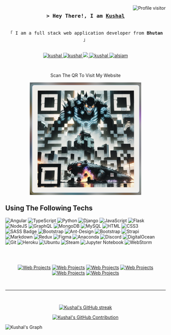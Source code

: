 
<a href="https://komarev.com/ghpvc/?username=kushal-chhetri7">
  <img align="right" src="https://komarev.com/ghpvc/?username=kushal-chhetri7&label=Visitors&color=0e75b6&style=flat" alt="Profile visitor" />
</a>

<h3 align="center">
        <samp>&gt; Hey There!, I am
                <b><a target="_blank" href="https://fuznvwv1a0qdzqdkku24ow.on.drv.tw/www.kushalpersonalweb.com/">Kushal</a></b>
        </samp>
</h3>

<p align="center"> 
  <samp>
    <br>
    「 I am a full stack web application developer from <b>Bhutan</b> 」
    <br>
    <br>
  </samp>
</p>

<p align="center">
 <a href="https://discordapp.com/users/kushal_777" target="blank">
  <img src="https://img.shields.io/badge/Discord-5764f2?style=for-the-badge&logo=discord&logoColor=white" alt="kushal" />
 </a>
 <a href="https://www.linkedin.com/in/kushal-chhetri-0aa1a51b6" target="_blank">
  <img src="https://img.shields.io/badge/LinkedIn-0077B5?style=for-the-badge&logo=linkedin&logoColor=white" alt="kushal"/>
 </a>
 <a href="https://twitter.com/VillaKushal" target="_blank">
  <img src="https://img.shields.io/badge/X-111111?style=for-the-badge&logo=x&logoColor=white" />
 </a>
 <a href="https://www.instagram.com/kushalvilla/" target="_blank">
  <img src="https://img.shields.io/badge/Instagram-fe4164?style=for-the-badge&logo=instagram&logoColor=white" alt="kushal" />
 </a> 
 <a href="https://www.facebook.com/kushal.villa.3/" target="_blank">
  <img src="https://img.shields.io/badge/Facebook-20BEFF?&style=for-the-badge&logo=facebook&logoColor=white" alt="alsiam"  />
  </a> 
</p>
<br />

<p align="center">Scan The QR To Visit My Website</p>
<p align="center">
 <img align="center" width="350" src="/assets/NewQR.png" alt="Coding gif" />
</p>

## Using The Following Techs

![Angular](https://img.shields.io/badge/angular-%23DD0031.svg?style=for-the-badge&logo=angular&logoColor=white)
![TypeScript](https://img.shields.io/badge/typescript-%23007ACC.svg?style=for-the-badge&logo=typescript&logoColor=white)
![Python](https://img.shields.io/badge/python-3670A0?style=for-the-badge&logo=python&logoColor=ffdd54)
![Django](https://img.shields.io/badge/django-%23092E20.svg?style=for-the-badge&logo=django&logoColor=white)
![JavaScript](https://img.shields.io/badge/javascript-%23323330.svg?style=for-the-badge&logo=javascript&logoColor=%23F7DF1E)
![Flask](https://img.shields.io/badge/flask-%23000.svg?style=for-the-badge&logo=flask&logoColor=white)
![NodeJS](https://img.shields.io/badge/node.js-6DA55F?style=for-the-badge&logo=node.js&logoColor=white)
![GraphQL](https://img.shields.io/badge/-GraphQL-E10098?style=for-the-badge&logo=graphql&logoColor=white)
![MongoDB](https://img.shields.io/badge/MongoDB-4EA94B?style=for-the-badge&logo=mongodb&logoColor=white)
![MySQL](https://img.shields.io/badge/mysql-%2300f.svg?style=for-the-badge&logo=mysql&logoColor=white)
![HTML](https://img.shields.io/badge/HTML5-E34F26?style=for-the-badge&logo=html5&logoColor=white)
![CSS3](https://img.shields.io/badge/CSS3-1572B6?style=for-the-badge&logo=css3&logoColor=white)
![SASS Badge](https://img.shields.io/badge/Sass-CC6699?style=for-the-badge&logo=sass&logoColor=white)
![Bootstrap](https://img.shields.io/badge/bootstrap-%238511FA.svg?style=for-the-badge&logo=bootstrap&logoColor=white)
![Ant-Design](https://img.shields.io/badge/AntDesign-0170FE?style=for-the-badge&logo=antdesign&logoColor=white)
![Bootstrap](https://img.shields.io/badge/Bootstrap-563D7C?style=for-the-badge&logo=bootstrap&logoColor=white)
![Strapi](https://img.shields.io/badge/strapi-2E7EEA?style=for-the-badge&logo=strapi&logoColor=white)
![Markdown](https://img.shields.io/badge/Markdown-000000?style=for-the-badge&logo=markdown&logoColor=white)
![Redux](https://img.shields.io/badge/Redux-593D88?style=for-the-badge&logo=redux&logoColor=white)
![Figma](https://img.shields.io/badge/figma-%23F24E1E.svg?style=for-the-badge&logo=figma&logoColor=white)
![Anaconda](https://img.shields.io/badge/Anaconda-%2344A833.svg?style=for-the-badge&logo=anaconda&logoColor=white)
![Discord](https://img.shields.io/badge/Discord-7289DA?style=for-the-badge&logo=discord&logoColor=white)
![DigitalOcean](https://img.shields.io/badge/DigitalOcean-%230167ff.svg?style=for-the-badge&logo=digitalOcean&logoColor=white)
![Git](https://img.shields.io/badge/Git-F05032?style=for-the-badge&logo=git&logoColor=white)
![Heroku](https://img.shields.io/badge/heroku-%23430098.svg?style=for-the-badge&logo=heroku&logoColor=white)
![Ubuntu](https://img.shields.io/badge/Ubuntu-E95420?style=for-the-badge&logo=ubuntu&logoColor=white)
![Steam](https://img.shields.io/badge/steam-%23000000.svg?style=for-the-badge&logo=steam&logoColor=white)
![Jupyter Notebook](https://img.shields.io/badge/jupyter-%23FA0F00.svg?style=for-the-badge&logo=jupyter&logoColor=white)
![WebStorm](https://img.shields.io/badge/webstorm-143?style=for-the-badge&logo=webstorm&logoColor=white&color=black)

<br/>
<div align="center">

<br/>

[![Web Projects](https://github-readme-stats.vercel.app/api/pin/?username=kushal-chhetri7&repo=RainDate-Machine-Learning-Project&border_color=7F3FBF&bg_color=0D1117&title_color=C9D1D9&text_color=8B949E&icon_color=7F3FBF)](https://github.com/kushal-chhetri7/RainDate-Machine-Learning-Project)
[![Web Projects](https://github-readme-stats.vercel.app/api/pin/?username=kushal-chhetri7&repo=SignLanguageDeepLearningProject&border_color=7F3FBF&bg_color=0D1117&title_color=C9D1D9&text_color=8B949E&icon_color=7F3FBF)](https://github.com/kushal-chhetri7/SignLanguageDeepLearningProject)
[![Web Projects](https://github-readme-stats.vercel.app/api/pin/?username=kushal-chhetri7&repo=Angular-Project&border_color=7F3FBF&bg_color=0D1117&title_color=C9D1D9&text_color=8B949E&icon_color=7F3FBF)](https://github.com/kushal-chhetri7/Angular-Project)
[![Web Projects](https://github-readme-stats.vercel.app/api/pin/?username=kushal-chhetri7&repo=Authentication&border_color=7F3FBF&bg_color=0D1117&title_color=C9D1D9&text_color=8B949E&icon_color=7F3FBF)](https://github.com/kushal-chhetri7/Authentication)
[![Web Projects](https://github-readme-stats.vercel.app/api/pin/?username=kushal-chhetri7&repo=Integritybhutan&border_color=7F3FBF&bg_color=0D1117&title_color=C9D1D9&text_color=8B949E&icon_color=7F3FBF)](https://github.com/kushal-chhetri7/Integritybhutan)
[![Web Projects](https://github-readme-stats.vercel.app/api/pin/?username=kushal-chhetri7&repo=CanteenCalculatorProject&border_color=7F3FBF&bg_color=0D1117&title_color=C9D1D9&text_color=8B949E&icon_color=7F3FBF)](https://github.com/kushal-chhetri7/CanteenCalculatorProject)
</div>
<br/>
<hr/>
<br/>

<p align="center">
  <a href="https://github.com/kushal-chhetri7">
    <img src="https://github-readme-streak-stats.herokuapp.com/?user=kushal-chhetri7&theme=radical&border=7F3FBF&background=0D1117" alt="Kushal's GitHub streak"/>
  </a>
</p>

<p align="center">
  <a href="https://github.com/kushal-chhetri7">
    <img src="https://github-profile-summary-cards.vercel.app/api/cards/profile-details?username=kushal-chhetri7&theme=radical" alt="Kushal's GitHub Contribution"/>
  </a>
</p>

![Kushal's Graph](https://github-readme-activity-graph.vercel.app/graph?username=kushal-chhetri7&custom_title=Kushal's%20GitHub%20Activity%20Graph&bg_color=0D1117&color=7F3FBF&line=7F3FBF&point=7F3FBF&area_color=FFFFFF&title_color=FFFFFF&area=true)
